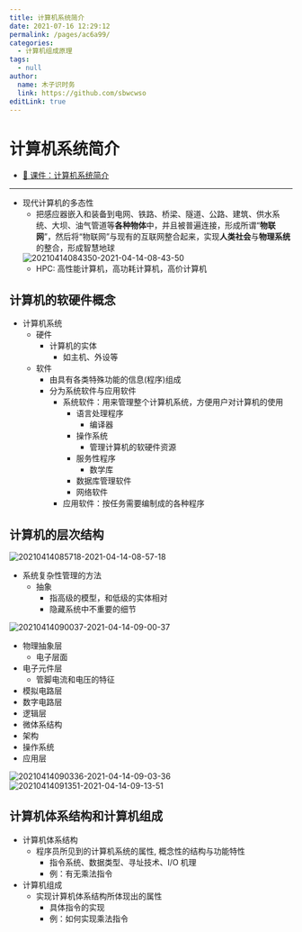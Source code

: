 ```yaml
---
title: 计算机系统简介
date: 2021-07-16 12:29:12
permalink: /pages/ac6a99/
categories: 
  - 计算机组成原理
tags: 
  - null
author: 
  name: 木子识时务
  link: https://github.com/sbwcwso
editLink: true
---
```

# 计算机系统简介

* [🔗 课件：计算机系统简介](./assets/1.1%20计算机系统简介.pdf)

---

* 现代计算机的多态性
  * 把感应器嵌入和装备到电网、铁路、桥梁、隧道、公路、建筑、供水系统、大坝、油气管道等**各种物体**中，并且被普遍连接，形成所谓“**物联网**”，然后将“物联网”与现有的互联网整合起来，实现**人类社会**与**物理系统**的整合，形成智慧地球
  <!--sec data-title="示意图" data-id="section20210414084318" data-show=true data-collapse=false ces-->
  ![20210414084350-2021-04-14-08-43-50](https://cdn.jsdelivr.net/gh/sbwcwso/PicBed@master/20210414084350-2021-04-14-08-43-50.png)
  * HPC: 高性能计算机，高功耗计算机，高价计算机
  <!--endsec-->

## 计算机的软硬件概念

* 计算机系统
  * 硬件
    * 计算机的实体
      * 如主机、外设等
  * 软件
    * 由具有各类特殊功能的信息(程序)组成
    * 分为系统软件与应用软件
      * 系统软件：用来管理整个计算机系统，方便用户对计算机的使用
        * 语言处理程序
          * 编译器
        * 操作系统
          * 管理计算机的软硬件资源
        * 服务性程序
          * 数学库
        * 数据库管理软件
        * 网络软件
      * 应用软件：按任务需要编制成的各种程序

## 计算机的层次结构

<!--sec data-title="简单的层次结构" data-id="section20210414085703" data-show=true data-collapse=false ces-->
![20210414085718-2021-04-14-08-57-18](https://cdn.jsdelivr.net/gh/sbwcwso/PicBed@master/20210414085718-2021-04-14-08-57-18.png)
<!--endsec-->

* 系统复杂性管理的方法
  * 抽象
    * 指高级的模型，和低级的实体相对
    * 隐藏系统中不重要的细节

<!--sec data-title="物理构成角度" data-id="section20210414090018" data-show=true data-collapse=false ces-->
![20210414090037-2021-04-14-09-00-37](https://cdn.jsdelivr.net/gh/sbwcwso/PicBed@master/20210414090037-2021-04-14-09-00-37.png)

* 物理抽象层
  * 电子层面
* 电子元件层
  * 管脚电流和电压的特征
* 模拟电路层
* 数字电路层
* 逻辑层
* 微体系结构
* 架构
* 操作系统
* 应用层
<!--endsec-->

<!--sec data-title="程序员视角" data-id="section20210414090316" data-show=true data-collapse=false ces-->
![20210414090336-2021-04-14-09-03-36](https://cdn.jsdelivr.net/gh/sbwcwso/PicBed@master/20210414090336-2021-04-14-09-03-36.png)
![20210414091351-2021-04-14-09-13-51](https://cdn.jsdelivr.net/gh/sbwcwso/PicBed@master/20210414091351-2021-04-14-09-13-51.png)
<!--endsec-->

## 计算机体系结构和计算机组成

* 计算机体系结构
  * 程序员所见到的计算机系统的属性, 概念性的结构与功能特性
    * 指令系统、数据类型、寻址技术、I/O 机理
    * 例：有无乘法指令
* 计算机组成
  * 实现计算机体系结构所体现出的属性
    * 具体指令的实现
    * 例：如何实现乘法指令

